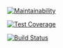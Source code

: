 
[![Maintainability](https://api.codeclimate.com/v1/badges/02a6d91c9b316936e5ef/maintainability)](https://codeclimate.com/github/fidilly/php-project-lvl2/maintainability)

[![Test Coverage](https://api.codeclimate.com/v1/badges/02a6d91c9b316936e5ef/test_coverage)](https://codeclimate.com/github/fidilly/php-project-lvl2/test_coverage)

[![Build Status](https://travis-ci.org/fidilly/php-project-lvl2.svg?branch=master)](https://travis-ci.org/fidilly/php-project-lvl2)
